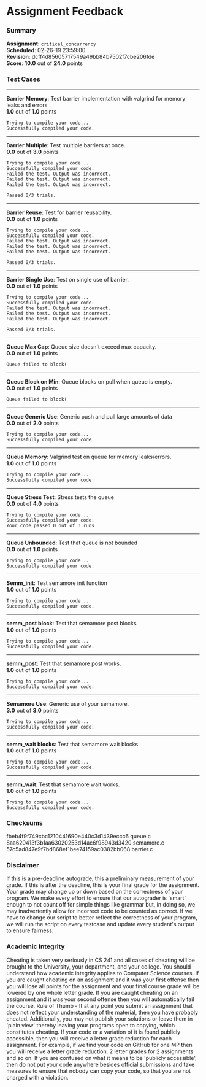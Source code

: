 # Assignment Feedback

### Summary

**Assignment**: `critical_concurrency`  
**Scheduled**: 02-26-19 23:59:00  
**Revision**: dcff4d85605717549a49bb84b7502f7cbe206fde  
**Score**: **10.0** out of **24.0** points

### Test Cases
---

**Barrier Memory**: Test barrier implementation with valgrind for memory leaks and errors  
**1.0** out of **1.0** points
```
Trying to compile your code...
Successfully compiled your code.
```
---

**Barrier Multiple**: Test multiple barriers at once.  
**0.0** out of **3.0** points
```
Trying to compile your code...
Successfully compiled your code.
Failed the test. Output was incorrect.
Failed the test. Output was incorrect.
Failed the test. Output was incorrect.

Passed 0/3 trials.
```
---

**Barrier Reuse**: Test for barrier reusability.  
**0.0** out of **1.0** points
```
Trying to compile your code...
Successfully compiled your code.
Failed the test. Output was incorrect.
Failed the test. Output was incorrect.
Failed the test. Output was incorrect.

Passed 0/3 trials.
```
---

**Barrier Single Use**: Test on single use of barrier.  
**0.0** out of **1.0** points
```
Trying to compile your code...
Successfully compiled your code.
Failed the test. Output was incorrect.
Failed the test. Output was incorrect.
Failed the test. Output was incorrect.

Passed 0/3 trials.
```
---

**Queue Max Cap**: Queue size doesn't exceed max capacity.  
**0.0** out of **1.0** points
```
Queue failed to block!
```
---

**Queue Block on Min**: Queue blocks on pull when queue is empty.  
**0.0** out of **1.0** points
```
Queue failed to block!
```
---

**Queue Generic Use**: Generic push and pull large amounts of data  
**0.0** out of **2.0** points
```
Trying to compile your code...
Successfully compiled your code.
```
---

**Queue Memory**: Valgrind test on queue for memory leaks/errors.  
**1.0** out of **1.0** points
```
Trying to compile your code...
Successfully compiled your code.
```
---

**Queue Stress Test**: Stress tests the queue  
**0.0** out of **4.0** points
```
Trying to compile your code...
Successfully compiled your code.
Your code passed 0 out of 3 runs
```
---

**Queue Unbounded**: Test that queue is not bounded  
**0.0** out of **1.0** points
```
Trying to compile your code...
Successfully compiled your code.
```
---

**Semm_init**: Test semamore init function  
**1.0** out of **1.0** points
```
Trying to compile your code...
Successfully compiled your code.
```
---

**semm_post block**: Test that semamore post blocks  
**1.0** out of **1.0** points
```
Trying to compile your code...
Successfully compiled your code.
```
---

**semm_post**: Test that semamore post works.  
**1.0** out of **1.0** points
```
Trying to compile your code...
Successfully compiled your code.
```
---

**Semamore Use**: Generic use of your semamore.  
**3.0** out of **3.0** points
```
Trying to compile your code...
Successfully compiled your code.
```
---

**semm_wait blocks**: Test that semamore wait blocks  
**1.0** out of **1.0** points
```
Trying to compile your code...
Successfully compiled your code.
```
---

**semm_wait**: Test that semamore wait works.  
**1.0** out of **1.0** points
```
Trying to compile your code...
Successfully compiled your code.
```
### Checksums

fbeb4f9f749cbc1210441690e440c3d1439eccc6 queue.c  
8aa620413f3b1aa63020253d14ac6f98943d3420 semamore.c  
57c5ad847e9f7bd868ef1bee74159ac0382bb068 barrier.c


### Disclaimer
If this is a pre-deadline autograde, this a preliminary measurement of your grade.
If this is after the deadline, this is your final grade for the assignment.
Your grade may change up or down based on the correctness of your program.
We make every effort to ensure that our autograder is 'smart' enough to not count off
for simple things like grammar but, in doing so, we may inadvertently allow for
incorrect code to be counted as correct.
If we have to change our script to better reflect the correctness of your program,
we will run the script on every testcase and update every student's output to ensure fairness.



### Academic Integrity
Cheating is taken very seriously in CS 241 and all cases of cheating will be brought to the University, your department, and your college.
You should understand how academic integrity applies to Computer Science courses.
If you are caught cheating on an assignment and it was your first offense then you will lose all points for the assignment and your final course
grade will be lowered by one whole letter grade. If you are caught cheating on an assignment and it was your second offense then you will automatically fail the course.
Rule of Thumb - If at any point you submit an assignment that does not reflect your understanding of the material, then you have probably cheated.
Additionally, you may not publish your solutions or leave them in 'plain view' thereby leaving your programs open to copying, which constitutes cheating.
If your code or a variation of it is found publicly accessible, then you will receive a letter grade reduction for each assignment.
For example, if we find your code on GitHub for one MP then you will receive a letter grade reduction. 2 letter grades for 2 assignments and so on.
If you are confused on what it means to be 'publicly accessible', then do not put your code anywhere besides official submissions and take measures
to ensure that nobody can copy your code, so that you are not charged with a violation.


